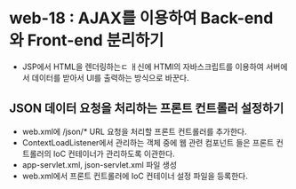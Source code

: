# web-18 : AJAX를 이용하여 Back-end 와 Front-end 분리하기
- JSP에서 HTML을 렌더링하는ㄷ ㅐ신에 HTMl의 자바스크립트를 이용하여 서버에서 
  데이터를 받아서 UI를 출력하는 방식으로 바꾼다.
  
## JSON 데이터 요청을 처리하는 프론트 컨트롤러 설정하기
- web.xml에 /json/* URL 요청을 처리할 프론트 컨트롤러를 추가한다.
- ContextLoadListener에서 관리하는 객체 중에 웹 관련 컴포넌트 들은 
   프론트 컨트롤러의 IoC 컨테이너가  관리하도록 이관한다.
- app-servlet.xml, json-servlet.xml 파일 생성
- web.xml에서 프론트 컨트롤러에 IoC 컨테이너 설정 파일을 등록한다. 
   
